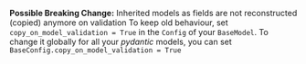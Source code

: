 **Possible Breaking Change:** Inherited models as fields are not reconstructed (copied) anymore on validation
To keep old behaviour, set `copy_on_model_validation = True` in the `Config` of your `BaseModel`.
To change it globally for all your _pydantic_ models, you can set `BaseConfig.copy_on_model_validation = True`
